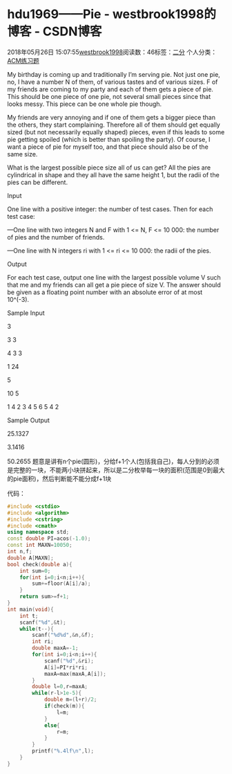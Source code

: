 # hdu1969——Pie - westbrook1998的博客 - CSDN博客





2018年05月26日 15:07:55[westbrook1998](https://me.csdn.net/westbrook1998)阅读数：46标签：[二分](https://so.csdn.net/so/search/s.do?q=二分&t=blog)
个人分类：[ACM练习题](https://blog.csdn.net/westbrook1998/article/category/7652684)









> 
My birthday is coming up and traditionally I’m serving pie. Not just one pie, no, I have a number N of them, of various tastes and of various sizes. F of my friends are coming to my party and each of them gets a piece of pie. This should be one piece of one pie, not several small pieces since that looks messy. This piece can be one whole pie though.  

  My friends are very annoying and if one of them gets a bigger piece than the others, they start complaining. Therefore all of them should get equally sized (but not necessarily equally shaped) pieces, even if this leads to some pie getting spoiled (which is better than spoiling the party). Of course, I want a piece of pie for myself too, and that piece should also be of the same size.  

  What is the largest possible piece size all of us can get? All the pies are cylindrical in shape and they all have the same height 1, but the radii of the pies can be different.  

  Input 

  One line with a positive integer: the number of test cases. Then for each test case:  

  —One line with two integers N and F with 1 <= N, F <= 10 000: the number of pies and the number of friends.  

  —One line with N integers ri with 1 <= ri <= 10 000: the radii of the pies.  

  Output 

  For each test case, output one line with the largest possible volume V such that me and my friends can all get a pie piece of size V. The answer should be given as a floating point number with an absolute error of at most 10^(-3). 

  Sample Input 

  3 

  3 3 

  4 3 3 

  1 24 

  5 

  10 5 

  1 4 2 3 4 5 6 5 4 2 

  Sample Output 

  25.1327 

  3.1416 

  50.2655
题意是讲有n个pie(圆形)，分给f+1个人(包括我自己)，每人分到的必须是完整的一块，不能两小块拼起来，所以是二分枚举每一块的面积(范围是0到最大的pie面积)，然后判断能不能分成f+1块

代码：

```cpp
#include <cstdio>
#include <algorithm>
#include <cstring>
#include <cmath>
using namespace std;
const double PI=acos(-1.0);
const int MAXN=10050;
int n,f;
double A[MAXN];
bool check(double a){
    int sum=0;
    for(int i=0;i<n;i++){
        sum+=floor(A[i]/a);
    }
    return sum>=f+1;
}
int main(void){
    int t;
    scanf("%d",&t);
    while(t--){
        scanf("%d%d",&n,&f);
        int ri;
        double maxA=-1;
        for(int i=0;i<n;i++){
            scanf("%d",&ri);
            A[i]=PI*ri*ri;
            maxA=max(maxA,A[i]);
        }
        double l=0,r=maxA;
        while(r-l>1e-5){
            double m=(l+r)/2;
            if(check(m)){
                l=m;
            }
            else{
                r=m;
            }
        }
        printf("%.4lf\n",l);
    }
}
```





